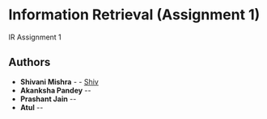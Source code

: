 # Information Retrieval (Assignment 1)
IR Assignment 1 


## Authors

* **Shivani Mishra** - - [Shiv](https://github.com/shivanirmishra)
* **Akanksha Pandey** -- []()
* **Prashant Jain** --[]()
* **Atul** -- []()